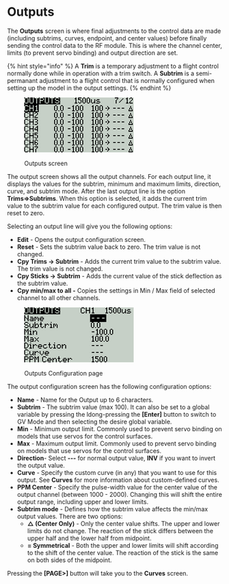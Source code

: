 # Outputs

The **Outputs** screen is where final adjustments to the control data are made (including subtrims, curves, endpoint, and center values) before finally sending the control data to the RF module. This is where the channel center, limits (to prevent servo binding) and output direction are set.&#x20;

{% hint style="info" %}
A **Trim** is a temporary adjustment to a flight control normally done while in operation with a trim switch. A **Subtrim** is a semi-permanant adjustment to a flight control that is normally configured when setting up the model in the output settings.&#x20;
{% endhint %}

<figure><img src="../../../.gitbook/assets/bwoutputs1.png" alt=""><figcaption><p>Outputs screen</p></figcaption></figure>

The output screen shows all the output channels. For each output line, it displays the values for the subtrim, minimum and maximum limits, direction, curve, and subtrim mode. After the last output line is the option **Trims=>Subtrims**. When this option is selected, it adds the current trim value to the subtrim value for each configured output. The trim value is then reset to zero.

Selecting an output line will give you the following options:

* **Edit** - Opens the output configuration screen.
* **Reset** - Sets the subtrim value back to zero. The trim value is not changed.
* **Cpy Trims -> Subtrim** - Adds the current trim value to the subtrim value.  The trim value is not changed.
* **Cpy Sticks -> Subtrim** - Adds the current value of the stick deflection as the subtrim value.
* **Cpy min/max to all -** Copies the settings in Min / Max field of selected channel to all other channels.

<figure><img src="../../../.gitbook/assets/bwoutputs2.png" alt=""><figcaption><p>Outputs Configuration page</p></figcaption></figure>

The output configuration screen has the following configuration options:

* **Name** - Name for the Output up to 6 characters.
* **Subtrim** - The subtrim value (max 100). It can also be set to a global variable by pressing the ldong-pressing the **\[Enter]** button to switch to GV Mode and then selecting the desire global variable.
* **Min** - Minimum output limit. Commonly used to prevent servo binding on models that use servos for the control surfaces.
* **Max** - Maximum output limit. Commonly used to prevent servo binding on models that use servos for the control surfaces.
* **Direction**- Select **---** for normal output value, **INV** if you want to invert the output value.
* **Curve** - Specify the custom curve (in any) that you want to use for this output. See **Curves** for more information about custom-defined curves.
* **PPM Center** - Specify the pulse-width value for the center value of the output channel (between 1000 - 2000). Changing this will shift the entire output range, including upper and lower limits.
* **Subtrim mode** - Defines how the subtrim value affects the min/max output values. There are two options:
  * **△ (Center Only)** - Only the center value shifts. The upper and lower limits do not change. The reaction of the stick differs between the upper half and the lower half from midpoint.
  * **= Symmetrical** - Both the upper and lower limits will shift according to the shift of the center value. The reaction of the stick is the same on both sides of the midpoint.&#x20;

Pressing the **\[PAGE>]** button will take you to the **Curves** screen.

